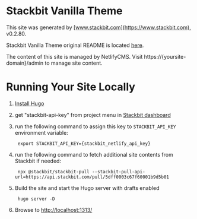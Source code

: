 # Stackbit Vanilla Theme

This site was generated by [www.stackbit.com](https://www.stackbit.com), v0.2.80.

Stackbit Vanilla Theme original README is located [here](./README.theme.md).

The content of this site is managed by NetlifyCMS. Visit https://{yoursite-domain}/admin to manage site content.

# Running Your Site Locally

1. [Install Hugo](https://gohugo.io/getting-started/quick-start/#step-1-install-hugo)

1. get "stackbit-api-key" from project menu in [Stackbit dashboard](https://app.stackbit.com/dashboard)

1. run the following command to assign this key to `STACKBIT_API_KEY` environment variable:

        export STACKBIT_API_KEY={stackbit_netlify_api_key}

1. run the following command to fetch additional site contents from Stackbit if needed:

        npx @stackbit/stackbit-pull --stackbit-pull-api-url=https://api.stackbit.com/pull/5dff0003c67f60001b9d5b01

1. Build the site and start the Hugo server with drafts enabled

        hugo server -D

1. Browse to [http://localhost:1313/](http://localhost:1313/)
